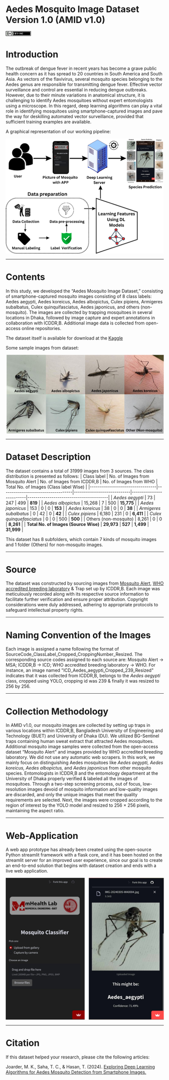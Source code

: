# Aedes Mosquito Image Dataset Version 1.0 (AMID v1.0)

![License](cc.png)

# Introduction

The outbreak of dengue fever in recent years has become a grave public health concern as it has spread to 20 countries in South America and South Asia. As vectors of the flavivirus, several mosquito species belonging to the Aedes genus are responsible for transmitting dengue fever. Effective vector surveillance and control are essential in reducing dengue outbreaks. However, due to their minute variations in anatomical structure, it is challenging to identify Aedes mosquitoes without expert entomologists using a microscope. In this regard, deep learning algorithms can play a vital role in identifying mosquitoes using smartphone-captured images and pave the way for deskilling automated vector surveillance, provided that sufficient training examples are available. 

A graphical representation of our working pipeline: <br />

![Working pipleine](workflow.png)

* * *

# Contents

In this study, we developed the “Aedes Mosquito Image Dataset,” consisting of smartphone-captured mosquito images consisting of 8 class labels: Aedes aegypti, Aedes koreicus, Aedes albopictus, Culex pipiens, Armigeres subalbatus, Culex quinquifasciatus, Aedes japonicus, and others (non-mosquito). The images are collected by trapping mosquitoes in several locations in Dhaka, followed by image capture and expert annotations in collaboration with ICDDR,B. Additional image data is collected from open-access online repositories. <br />

The dataset itself is available for download at the [Kaggle](https://www.kaggle.com/datasets/tonmoy406/aedes-mosquito-image-dataset-version-1-0amid-v1) <br />

Some sample images from dataset: <br />

![Sample Images](sampleimages.png)

* * *

# Dataset Description

The dataset contains a total of 31999 images from 3 sources. The class distribution is presented as follows:
| Class label                     | No. of Images from Mosquito Alert | No. of Images from ICDDR,B | No. of Images from WHO | Total No. of Images (Class label Wise) |
|---------------------------------|-----------------------------------|----------------------------|-------------------------|----------------------------------------|
| *Aedes aegypti*                   | 73                                | 247                        | 499                     | **819**                                    |
| *Aedes albopictus*                | 15,268                            | 7                          | 500                     | **15,775**                                 |
| *Aedes japonicus*                 | 153                               | 0                          | 0                       | **153**                                    |
| *Aedes koreicus*                  | 38                                | 0                          | 0                       | **38**                                     |
| *Armigeres subalbatus*            | 0                                 | 42                         | 0                       | **42**                                     |
| *Culex pipiens*                   | 6,180                             | 231                        | 0                       | **6,411**                                  |
| *Culex quinquefasciatus*          | 0                                 | 0                          | 500                     | **500**                                    |
| Others (non-mosquito)           | 8,261                             | 0                          | 0                       | **8,261**                                  |
| **Total No. of Images (Source Wise)** | **29,973**                       | **527**                    | **1,499**               | **31,999**                             |


This dataset has 8 subfolders, which contain 7 kinds of mosquito images and 1 folder (Others) for non-mosquito images.

* * *

# Source

The dataset was constructed by sourcing images from [Mosquito Alert](https://www.mosquitoalert.com/en/mosquito-images-dataset/), [WHO accredited breeding laboratory](https://data.mendeley.com/datasets/zw4p9kj6nt/2) & Trap set up by ICDDR,B. Each image was meticulously recorded along with its respective source information to facilitate further verification and ensure proper attribution. Copyright considerations were duly addressed, adhering to appropriate protocols to safeguard intellectual property rights.

* * *

# Naming Convention of the Images

Each image is assigned a name following the format of SourceCode_ClassLabel_Cropped_CroppingNumber_Resized. The corresponding source codes assigned to each source are: Mosquito Alert -&gt; MSA; ICDDR,B -&gt; ICD; WHO accredited breeding laboratory -&gt; WHO. For instance, an image named "ICD_Aedes_aegypti_Cropped_239_Resized" indicates that it was collected from ICDDR,B, belongs to the *Aedes aegypti* class, cropped using YOLO, cropping id was 239 & finally it was resized to 256 by 256.

* * *

# Collection Methodology

In AMID v1.0, our mosquito images are collected by setting up traps in various locations within ICDDR,B, Bangladesh University of Engineering and Technology (BUET) and University of Dhaka (DU). We utilized BG-Sentinel traps containing human sweat extract that attracted Aedes mosquitoes. Additional mosquito image samples were collected from the open-access dataset “Mosquito Alert" and images provided by WHO accredited breeding laboratory. We did not use any automatic web scrapers. In this work, we mainly focus on distinguishing Aedes mosquitoes like *Aedes aegypti, Aedes koreicus, Aedes albopictus,* and *Aedes japonicus* from other mosquito species. Entomologists in ICDDR,B and the entomology department at the University of Dhaka properly verified & labeled all the images of mosquitoes. Through a two-step screening process, out of focus, low-resolution images devoid of mosquito information and low-quality images are discarded, and only the unique images that meet the quality requirements are selected. Next, the images were cropped according to the region of interest by the YOLO model and resized to 256 × 256 pixels, maintaining the aspect ratio. 

* * *

# Web-Application

A web app prototype has already been created using the open-source Python streamlit framework with a flask core, and it has been hosted on the streamlit server for an improved user experience, since our goal is to create an end-to-end solution that begins with dataset creation and ends with a live web application. 

![web app](webapp.png)

* * *

# Citation
If this dataset helped your research, please cite the following articles: <br />

Joarder, M. K., Saha, T. C., & Hasan, T. (2024). [Exploring Deep Learning Algorithms for Aedes Mosquito Detection from Smartphone Images.](https://www.researchgate.net/publication/391427909_Exploring_Deep_Learning_Algorithms_for_Aedes_Mosquito_Detection_from_Smartphone_Images)

<!--
Ali, S. N., Ahmed, M. T., Paul, J., Jahan, T., Sani,  S. M. Sakeef, Noor, N., & Hasan, T. (2022). [Monkeypox Skin Lesion Detection Using Deep Learning Models: A Preliminary Feasibility Study.](https://arxiv.org/abs/2207.03342) arXiv preprint arXiv:2207.03342.
 
 >@article{Nafisa2022,<br />
   title={Monkeypox Skin Lesion Detection Using Deep Learning Models: A Preliminary Feasibility Study},<br />
   author={Ali, Shams Nafisa and Ahmed, Md. Tazuddin and Paul, Joydip  and Jahan, Tasnim and Sani,  S. M. Sakeef and Noor, Nawshaba and Hasan, Taufiq},<br />
   journal={arXiv preprint arXiv:2207.03342},<br />
   year={2022}<br />
 }
 -->
